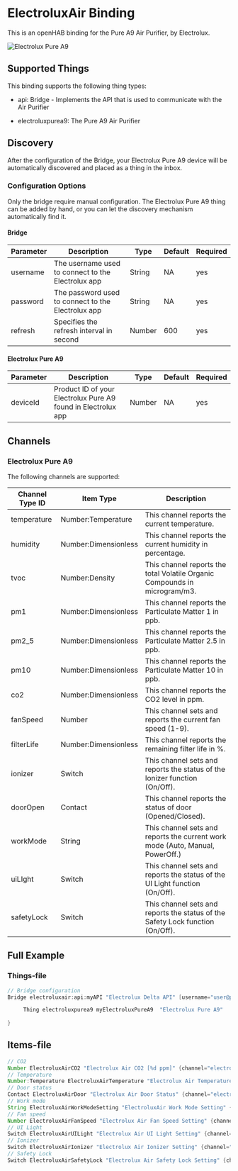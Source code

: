 # ElectroluxAir Binding

This is an openHAB binding for the Pure A9 Air Purifier, by Electrolux.

![Electrolux Pure A9](doc/electrolux_pure_a9.png)

## Supported Things

This binding supports the following thing types:

- api: Bridge - Implements the API that is used to communicate with the Air Purifier

- electroluxpurea9: The Pure A9 Air Purifier

## Discovery

After the configuration of the Bridge, your Electrolux Pure A9 device will be automatically discovered and placed as a thing in the inbox.

### Configuration Options

Only the bridge require manual configuration. The Electrolux Pure A9 thing can be added by hand, or you can let the discovery mechanism automatically find it.

#### Bridge

| Parameter |                    Description                     |  Type  | Default | Required |
|-----------|----------------------------------------------------|--------|---------|----------|
| username  | The username used to connect to the Electrolux app | String | NA      | yes      |
| password  | The password used to connect to the Electrolux app | String | NA      | yes      |
| refresh   | Specifies the refresh interval in second           | Number | 600     | yes      |

#### Electrolux Pure A9

| Parameter |                          Description                          |  Type  | Default | Required |
|-----------|---------------------------------------------------------------|--------|---------|----------|
| deviceId  | Product ID of your Electrolux Pure A9 found in Electrolux app | Number | NA      | yes      |

## Channels

### Electrolux Pure A9

The following channels are supported:

| Channel Type ID |      Item Type       |                                   Description                                   |
|-----------------|----------------------|---------------------------------------------------------------------------------|
| temperature     | Number:Temperature   | This channel reports the current temperature.                                   |
| humidity        | Number:Dimensionless | This channel reports the current humidity in percentage.                        |
| tvoc            | Number:Density       | This channel reports the total Volatile Organic Compounds in microgram/m3.      |
| pm1             | Number:Dimensionless | This channel reports the Particulate Matter 1 in ppb.                           |
| pm2_5           | Number:Dimensionless | This channel reports the Particulate Matter 2.5 in ppb.                         |
| pm10            | Number:Dimensionless | This channel reports the Particulate Matter 10 in ppb.                          |
| co2             | Number:Dimensionless | This channel reports the CO2 level in ppm.                                      |
| fanSpeed        | Number               | This channel sets and reports the current fan speed (1-9).                      |
| filterLife      | Number:Dimensionless | This channel reports the remaining filter life in %.                            |
| ionizer         | Switch               | This channel sets and reports the status of the Ionizer function (On/Off).      |
| doorOpen        | Contact              | This channel reports the status of door (Opened/Closed).                        |
| workMode        | String               | This channel sets and reports the current work mode (Auto, Manual, PowerOff.)   |
| uiLIght         | Switch               | This channel sets and reports the status of the UI Light function (On/Off).     |
| safetyLock      | Switch               | This channel sets and reports the status of the Safety Lock  function (On/Off). |

## Full Example

### Things-file

```java
// Bridge configuration
Bridge electroluxair:api:myAPI "Electrolux Delta API" [username="user@password.com", password="12345", refresh="300"] {

     Thing electroluxpurea9 myElectroluxPureA9  "Electrolux Pure A9"    [ deviceId="123456789" ]
     
}
```

## Items-file

```java
// CO2
Number ElectroluxAirCO2 "Electrolux Air CO2 [%d ppm]" {channel="electroluxair:electroluxpurea9:myAPI:MyElectroluxPureA9:co2"}
// Temperature
Number:Temperature ElectroluxAirTemperature "Electrolux Air Temperature" {channel="electroluxair:electroluxpurea9:myAPI:myElectroluxPureA9:temperature"}
// Door status
Contact ElectroluxAirDoor "Electrolux Air Door Status" {channel="electroluxair:electroluxpurea9:myAPI:myElectroluxPureA9:doorOpen"}
// Work mode
String ElectroluxAirWorkModeSetting "ElectroluxAir Work Mode Setting" {channel="electroluxair:electroluxpurea9:myAPI:myElectroluxPureA9:workMode"}
// Fan speed
Number ElectroluxAirFanSpeed "Electrolux Air Fan Speed Setting" {channel="electroluxair:electroluxpurea9:myAPI:myElectroluxPureA9:fanSpeed"}
// UI Light
Switch ElectroluxAirUILight "Electrolux Air UI Light Setting" {channel="electroluxair:electroluxpurea9:myAPI:myElectroluxPureA9:uiLight"}
// Ionizer
Switch ElectroluxAirIonizer "Electrolux Air Ionizer Setting" {channel="electroluxair:electroluxpurea9:myAPI:myElectroluxPureA9:ionizer"}
// Safety Lock
Switch ElectroluxAirSafetyLock "Electrolux Air Safety Lock Setting" {channel="electroluxair:electroluxpurea9:myAPI:myElectroluxPureA9:safetyLock"}
```


